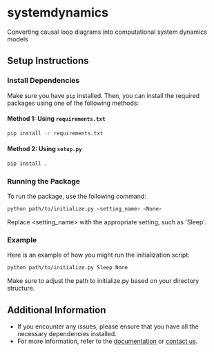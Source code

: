 # systemdynamics
 Converting causal loop diagrams into computational system dynamics models

## Setup Instructions

### Install Dependencies

Make sure you have `pip` installed. Then, you can install the required packages using one of the following methods:

#### Method 1: Using `requirements.txt`

```sh
pip install -r requirements.txt
```

#### Method 2: Using `setup.py`
```sh
pip install .
```

### Running the Package
To run the package, use the following command:
```sh
python path/to/initialize.py <setting_name> <None>
```

Replace <setting_name> with the appropriate setting, such as 'Sleep'.

### Example
Here is an example of how you might run the initialization script:

```sh
python path/to/initialize.py Sleep None
```

Make sure to adjust the path to initialize.py based on your directory structure.

## Additional Information

- If you encounter any issues, please ensure that you have all the necessary dependencies installed.
- For more information, refer to the [documentation]() or [contact us]().